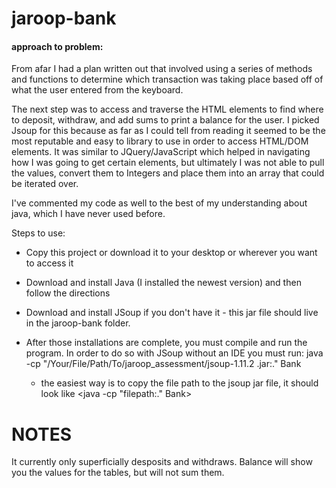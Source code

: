 # jaroop-bank

#### approach to problem:
  From afar I had a plan written out that involved using a series of methods and functions to determine which transaction was taking place based off of what the user entered from the keyboard.
  
  The next step was to access and traverse the HTML elements to find where to deposit, withdraw, and add sums to print a balance for the user. I picked Jsoup for this because as far as I could tell from reading it seemed to be the most reputable and easy to library to use in order to access HTML/DOM elements. It was similar to JQuery/JavaScript which helped in navigating how I was going to get certain elements, but ultimately I was not able to pull the values, convert them to Integers and place them into an array that could be iterated over.

I've commented my code as well to the best of my understanding about java, which I have never used before.


Steps to use:
- Copy this project or download it to your desktop or wherever you want to access it
- Download and install Java (I installed the newest version) and then follow the directions
- Download and install JSoup if you don't have it - this jar file should live in the jaroop-bank folder.

- After those installations are complete, you must compile and run the program. In order to do so with JSoup without an IDE
you must run:
java -cp "/Your/File/Path/To/jaroop_assessment/jsoup-1.11.2 .jar:." Bank

  - the easiest way is to copy the file path to the jsoup jar file, it should look like
         <java -cp "filepath:." Bank>

# NOTES
It currently only superficially desposits and withdraws.
Balance will show you the values for the tables, but will not sum them.

